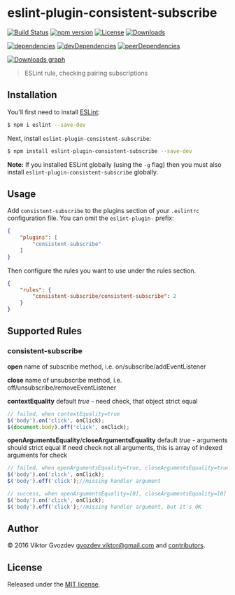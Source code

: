 # eslint-plugin-consistent-subscribe

[![Build Status][travis-image]][travis-url]
[![npm version][npm-image]][npm-url]
[![License][license-image]][license-url]
[![Downloads][downloads-image]][downloads-url]

[![dependencies][deps-image]][deps-url]
[![devDependencies][dev-deps-image]][dev-deps-url]
[![peerDependencies][peer-deps-image]][peer-deps-url]

[![Downloads graph][downloads-graph-image]][downloads-url]

> ESLint rule, checking pairing subscriptions


## Installation

You'll first need to install [ESLint](http://eslint.org):
```bash
$ npm i eslint --save-dev
```

Next, install `eslint-plugin-consistent-subscribe`:
```bash
$ npm install eslint-plugin-consistent-subscribe --save-dev
```

**Note:** If you installed ESLint globally (using the `-g` flag) then you must also install `eslint-plugin-consistent-subscribe` globally.

## Usage

Add `consistent-subscribe` to the plugins section of your `.eslintrc` configuration file. You can omit the `eslint-plugin-` prefix:
```json
{
    "plugins": [
        "consistent-subscribe"
    ]
}
```

Then configure the rules you want to use under the rules section.
```json
{
    "rules": {
        "consistent-subscribe/consistent-subscribe": 2
    }
}
```

## Supported Rules
### consistent-subscribe
**open** name of subscribe method, i.e. on/subscribe/addEventListener

**close** name of unsubscribe method, i.e. off/unsubscribe/removeEventListener

**contextEquality** default *true* - need check, that object strict equal
 ```js
 // failed, when contextEquality=true
 $('body').on('click', onClick);
 $(document.body).off('click', onClick);
 ```
 
**openArgumentsEquality**/**closeArgumentsEquality** default *true* - arguments should strict equal
If need check not all arguments, this is array of indexed arguments for check
 ```js
 // failed, when openArgumentsEquality=true, closeArgumentsEquality=true
 $('body').on('click', onClick);
 $('body').off('click');//missing handler argument
 ```
 ```js
 // success, when openArgumentsEquality=[0], closeArgumentsEquality=[0]
 $('body').on('click', onClick);
 $('body').off('click');//missing handler argument, but it's OK
 ```


## Author

© 2016 Viktor Gvozdev <gvozdev.viktor@gmail.com> and [contributors][].

## License

Released under the [MIT license](https://opensource.org/licenses/MIT).



[travis-url]: https://travis-ci.org/Gvozd/eslint-plugin-consistent-subscribe
[travis-image]: https://img.shields.io/travis/Gvozd/eslint-plugin-consistent-subscribe.svg
[npm-url]: https://www.npmjs.com/package/eslint-plugin-consistent-subscribe
[npm-image]: https://img.shields.io/npm/v/eslint-plugin-consistent-subscribe.svg
[license-url]: https://opensource.org/licenses/MIT
[license-image]: https://img.shields.io/npm/l/eslint-plugin-consistent-subscribe.svg
[deps-url]: https://david-dm.org/Gvozd/eslint-plugin-consistent-subscribe
[deps-image]: https://david-dm.org/Gvozd/eslint-plugin-consistent-subscribe.png
[dev-deps-url]: https://david-dm.org/Gvozd/eslint-plugin-consistent-subscribe?type=dev
[dev-deps-image]: https://david-dm.org/Gvozd/eslint-plugin-consistent-subscribe/dev-status.png
[peer-deps-url]: https://david-dm.org/Gvozd/eslint-plugin-consistent-subscribe?type=peer
[peer-deps-image]: https://david-dm.org/Gvozd/eslint-plugin-consistent-subscribe/peer-status.png
[downloads-url]: https://www.npmjs.com/package/eslint-plugin-consistent-subscribe
[downloads-image]: https://img.shields.io/npm/dm/eslint-plugin-consistent-subscribe.svg?style=flat
[downloads-graph-image]: https://nodei.co/npm-dl/eslint-plugin-consistent-subscribe.png?months=1
[npm-shield-image]: https://nodei.co/npm/eslint-plugin-consistent-subscribe.png

[contributors]: https://github.com/Gvozd/eslint-plugin-consistent-subscribe/graphs/contributors

